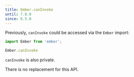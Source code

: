 ```yaml
---
title: Ember.canInvoke
until: 7.0.0
since: 6.5.0
---
```



Previously, `canInvoke` could be accessed via the `Ember` import:
```js
import Ember from 'ember';

Ember.canInvoke
```
`canInvoke` is also private.

There is no replacement for this API.
